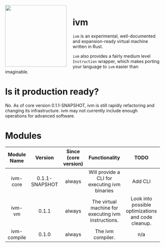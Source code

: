 <img src="https://repository-images.githubusercontent.com/505921096/e5f2b3f3-8939-4f66-bf8c-3fa326d04a4d" width="200" align="left" style="margin-right: 20px">

# ivm

`ivm` is an experimental, well-documented and expansion-ready virtual machine written in Rust.

`ivm` also provides a fairly medium level `Instruction` wrapper, which makes porting your language to `ivm` easier
than imaginable.

# Is it production ready?
No. As of core version 0.1.1-SNAPSHOT, ivm is still rapidly refactoring and changing its infrastructure.
ivm may not currently include enough operations for advanced software.

# Modules

| Module Name |    Version     | Since (core version) |                    Functionality                    |                        TODO                        |
|:-----------:|:--------------:|:--------------------:|:---------------------------------------------------:|:--------------------------------------------------:|
|  ivm-core   | 0.1.1-SNAPSHOT |        always        |    Will provide a CLI for executing ivm binaries    |                      Add CLI                       |
|   ivm-vm    |     0.1.1      |        always        | The virtual machine for executing ivm instructions. | Look into possible optimizations and code cleanup. |
| ivm-compile |     0.1.0      |        always        |                  The ivm compiler.                  |                        n/a                         |
